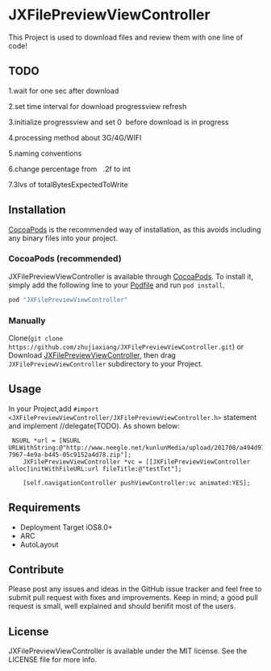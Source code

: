 # JXFilePreviewViewController
This Project is used to download files and review them with one line of code!
## TODO

1.wait for one sec after download

2.set time interval for download progressview refresh

3.initialize progressview and set 0  before download is in progress

4.processing method about 3G/4G/WIFI

5.naming conventions


6.change percentage from   .2f to int

7.3lvs of  totalBytesExpectedToWrite

## Installation

[CocoaPods](http://cocoapods.org) is the recommended way of installation, as this avoids including any binary files into your project.

### CocoaPods (recommended)

JXFilePreviewViewController is available through [CocoaPods](http://cocoapods.org). To install
it, simply add the following line to your [Podfile](http://cocoapods.org/#get_started) and run `pod install`.

```ruby
pod "JXFilePreviewViewController"
```

### Manually

Clone(`git clone https://github.com/zhujiaxiang/JXFilePreviewViewController.git`) or  Download [JXFilePreviewViewController](https://github.com/zhujiaxiang/JXFilePreviewViewController/archive/master.zip), then drag `JXFilePreviewViewController` subdirectory to your Project.


## Usage

In your Project,add `#import <JXFilePreviewViewController/JXFilePreviewViewController.h>` statement and implement //delegate(TODO). As shown below:

```Objc
 NSURL *url = [NSURL URLWithString:@"http://www.neegle.net/kunlunMedia/upload/201708/a494d97e-7967-4e9a-b445-05c9152a4d78.zip"];
    JXFilePreviewViewController *vc = [[JXFilePreviewViewController alloc]initWithFileURL:url fileTitle:@"testTxt"];
    
    [self.navigationController pushViewController:vc animated:YES];

```

## Requirements

* Deployment Target iOS8.0+
* ARC
* AutoLayout


## Contribute

Please post any issues and ideas in the GitHub issue tracker and feel free to submit pull request with fixes and improvements. Keep in mind; a good pull request is small, well explained and should benifit most of the users.


## License

JXFilePreviewViewController is available under the MIT license. See the LICENSE file for more info.
